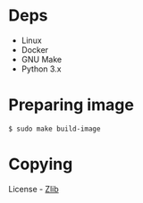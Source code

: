 # Deps
* Linux
* Docker
* GNU Make
* Python 3.x

# Preparing image
```console
$ sudo make build-image
```

# Copying 
License - [Zlib](https://github.com/edomin/steroids/blob/master/COPYING)